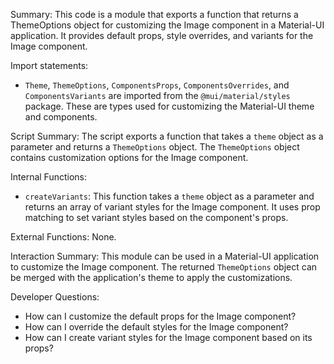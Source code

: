 Summary:
This code is a module that exports a function that returns a ThemeOptions object for customizing the Image component in a Material-UI application. It provides default props, style overrides, and variants for the Image component.

Import statements:
- `Theme`, `ThemeOptions`, `ComponentsProps`, `ComponentsOverrides`, and `ComponentsVariants` are imported from the `@mui/material/styles` package. These are types used for customizing the Material-UI theme and components.

Script Summary:
The script exports a function that takes a `theme` object as a parameter and returns a `ThemeOptions` object. The `ThemeOptions` object contains customization options for the Image component.

Internal Functions:
- `createVariants`: This function takes a `theme` object as a parameter and returns an array of variant styles for the Image component. It uses prop matching to set variant styles based on the component's props.

External Functions:
None.

Interaction Summary:
This module can be used in a Material-UI application to customize the Image component. The returned `ThemeOptions` object can be merged with the application's theme to apply the customizations.

Developer Questions:
- How can I customize the default props for the Image component?
- How can I override the default styles for the Image component?
- How can I create variant styles for the Image component based on its props?